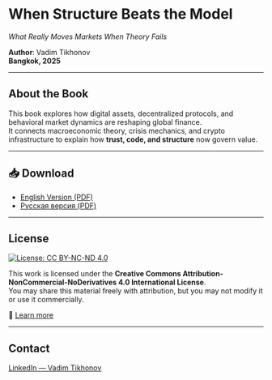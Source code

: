 # When Structure Beats the Model  
*What Really Moves Markets When Theory Fails*

**Author**: Vadim Tikhonov  
**Bangkok, 2025**

---

## About the Book
This book explores how digital assets, decentralized protocols, and behavioral market dynamics are reshaping global finance.  
It connects macroeconomic theory, crisis mechanics, and crypto infrastructure to explain how **trust, code, and structure** now govern value.

---

## 📥 Download
- [English Version (PDF)](https://vtsyntex.github.io/When-structure-beats-model/When-Structure-Beats-Model.pdf)
- [Русская версия (PDF)](https://vtsyntex.github.io/When-structure-beats-model/When-Structure-Beats-Model(RU).pdf)

---

## License

[![License: CC BY-NC-ND 4.0](https://licensebuttons.net/l/by-nc-nd/4.0/88x31.png)](https://creativecommons.org/licenses/by-nc-nd/4.0/)

This work is licensed under the **Creative Commons Attribution-NonCommercial-NoDerivatives 4.0 International License**.  
You may share this material freely with attribution, but you may not modify it or use it commercially.

🔗 [Learn more](https://creativecommons.org/licenses/by-nc-nd/4.0/)

---

## Contact
[LinkedIn — Vadim Tikhonov](https://www.linkedin.com/in/vadim-tikhonov/)
